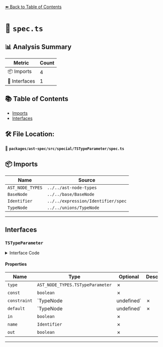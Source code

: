 [⬅️ Back to Table of Contents](../../../../../index.md)

# 📄 `spec.ts`

## 📊 Analysis Summary

| Metric | Count |
|--------|-------|
| 📦 Imports | 4 |
| 📐 Interfaces | 1 |

## 📚 Table of Contents

- [Imports](#imports)
- [Interfaces](#interfaces)

## 🛠️ File Location:
📂 **`packages/ast-spec/src/special/TSTypeParameter/spec.ts`**

## 📦 Imports

| Name | Source |
|------|--------|
| `AST_NODE_TYPES` | `../../ast-node-types` |
| `BaseNode` | `../../base/BaseNode` |
| `Identifier` | `../../expression/Identifier/spec` |
| `TypeNode` | `../../unions/TypeNode` |


---

## Interfaces

### `TSTypeParameter`

<details><summary>Interface Code</summary>

```ts
export interface TSTypeParameter extends BaseNode {
  type: AST_NODE_TYPES.TSTypeParameter;
  const: boolean;
  constraint: TypeNode | undefined;
  default: TypeNode | undefined;
  in: boolean;
  name: Identifier;
  out: boolean;
}
```
</details>

#### Properties

| Name | Type | Optional | Description |
|------|------|----------|-------------|
| `type` | `AST_NODE_TYPES.TSTypeParameter` | ✗ |  |
| `const` | `boolean` | ✗ |  |
| `constraint` | `TypeNode | undefined` | ✗ |  |
| `default` | `TypeNode | undefined` | ✗ |  |
| `in` | `boolean` | ✗ |  |
| `name` | `Identifier` | ✗ |  |
| `out` | `boolean` | ✗ |  |


---